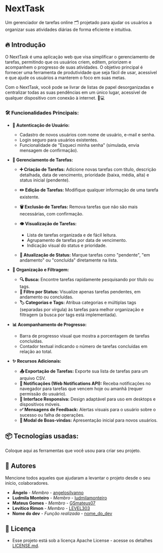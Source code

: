 # NextTask 

Um gerenciador de tarefas online 🗂️ projetado para ajudar os usuários a organizar suas atividades diárias de forma eficiente e intuitiva.

## 🔥 Introdução

O NextTask é uma aplicação web que visa simplificar o gerenciamento de tarefas, permitindo que os usuários criem, editem, priorizem e acompanhem o progresso de suas atividades. O objetivo principal é fornecer uma ferramenta de produtividade que seja fácil de usar, acessível e que ajude os usuários a manterem o foco em suas metas.

Com o NextTask, você pode se livrar de listas de papel desorganizadas e centralizar todas as suas pendências em um único lugar, acessível de qualquer dispositivo com conexão à internet. 📱💻

### 🛠️ Funcionalidades Principais:

* **🔐 Autenticação de Usuário:**

  * Cadastro de novos usuários com nome de usuário, e-mail e senha.
  * Login seguro para usuários existentes.
  * Funcionalidade de "Esqueci minha senha" (simulada, envia mensagem de confirmação).

* **📝 Gerenciamento de Tarefas:**

  * **➕ Criação de Tarefas:** Adicione novas tarefas com título, descrição detalhada, data de vencimento, prioridade (baixa, média, alta) e status inicial (pendente).
  * **✏️ Edição de Tarefas:** Modifique qualquer informação de uma tarefa existente.
  * **🗑️ Exclusão de Tarefas:** Remova tarefas que não são mais necessárias, com confirmação.
  * **👁️ Visualização de Tarefas:**

    * Lista de tarefas organizada e de fácil leitura.
    * Agrupamento de tarefas por data de vencimento.
    * Indicação visual do status e prioridade.
  * **🔄 Atualização de Status:** Marque tarefas como "pendente", "em andamento" ou "concluída" diretamente na lista.

* **🧩 Organização e Filtragem:**

  * **🔍 Busca:** Encontre tarefas rapidamente pesquisando por título ou tags.
  * **🎯 Filtro por Status:** Visualize apenas tarefas pendentes, em andamento ou concluídas.
  * **🏷️ Categorias e Tags:** Atribua categorias e múltiplas tags (separadas por vírgula) às tarefas para melhor organização e filtragem (a busca por tags está implementada).

* **📊 Acompanhamento de Progresso:**

  * Barra de progresso visual que mostra a porcentagem de tarefas concluídas.
  * Contador textual indicando o número de tarefas concluídas em relação ao total.

* **✨ Recursos Adicionais:**

  * **📤 Exportação de Tarefas:** Exporte sua lista de tarefas para um arquivo CSV.
  * **🔔 Notificações (Web Notifications API):** Receba notificações no navegador para tarefas que vencem hoje ou amanhã (requer permissão do usuário).
  * **📱 Interface Responsiva:** Design adaptável para uso em desktops e dispositivos móveis.
  * **✅ Mensagens de Feedback:** Alertas visuais para o usuário sobre o sucesso ou falha de operações.
  * **👋 Modal de Boas-vindas:** Apresentação inicial para novos usuários.

## 📦 Tecnologias usadas:

Coloque aqui as ferramentas que você usou para criar seu projeto.

## 👷 Autores

Mencione todos aqueles que ajudaram a levantar o projeto desde o seu início, colaboradores.

* **Ângelo** - *Membro* - [angelosilvanno](https://github.com/angelosilvanno)
* **Ludmila Monteiro** - *Membro* - [ludmilamonteiro](https://github.com/LudmilaMonteiro)
* **Mateus Gomes** - *Membro* - [GSmateus07](https://github.com/GSmateus07)
* **Levítico Rimon** - *Membro* - [LEVEL303](https://github.com/LEVEL303)
* **Nome do dev** - *Função realizada* - [nome_do_dev](https://github.com/link_do_Perfil)

## 📄 Licença

* Esse projeto está sob a licença Apache License - acesse os detalhes [LICENSE.md](https://github.com/angelosilvanno/gerenciadortarefas/tree/main?tab=Apache-2.0-1-ov-file).
